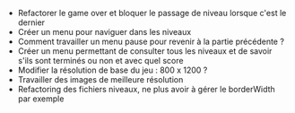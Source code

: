 * Refactorer le game over et bloquer le passage de niveau lorsque c'est le dernier
* Créer un menu pour naviguer dans les niveaux
* Comment travailler un menu pause pour revenir à la partie précédente ?
* Créer un menu permettant de consulter tous les niveaux et de savoir s'ils sont terminés ou non et avec quel score
* Modifier la résolution de base du jeu : 800 x 1200 ?
* Travailler des images de meilleure résolution
* Refactoring des fichiers niveaux, ne plus avoir à gérer le borderWidth par exemple
